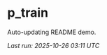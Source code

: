 # p_train

Auto-updating README demo.

<!--START_SECTION:status-->
_Last run: 2025-10-26 03:11 UTC_
<!--END_SECTION:status-->



































































































































































































































































































































































































































































































































































































































































































































































































































































































































































































































































































































































































































































































































































































































































































































































